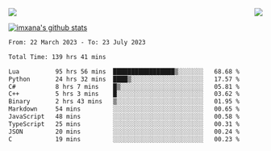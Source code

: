 <p>
  <a href="https://count.getloli.com/"><img src="https://count.getloli.com/get/@xana.readme?theme=moebooru-h"></a>
  <img src="https://weather-icon.journeyad.repl.co/@hangzhou?v=1" align="right">
</p>


<a href="https://github.com/imxana"><img align="center" src="https://github-readme-stats.vercel.app/api?username=imxana&show_icons=true&include_all_commits=true&hide_border=tru&custom_title=imxana%27s%20Github%20Stats" alt="imxana's github stats" /></a> 

<!--START_SECTION:waka-->

```txt
From: 22 March 2023 - To: 23 July 2023

Total Time: 139 hrs 41 mins

Lua          95 hrs 56 mins  █████████████████▒░░░░░░░   68.68 %
Python       24 hrs 32 mins  ████▒░░░░░░░░░░░░░░░░░░░░   17.57 %
C#           8 hrs 7 mins    █▒░░░░░░░░░░░░░░░░░░░░░░░   05.81 %
C++          5 hrs 3 mins    █░░░░░░░░░░░░░░░░░░░░░░░░   03.62 %
Binary       2 hrs 43 mins   ▒░░░░░░░░░░░░░░░░░░░░░░░░   01.95 %
Markdown     54 mins         ░░░░░░░░░░░░░░░░░░░░░░░░░   00.65 %
JavaScript   48 mins         ░░░░░░░░░░░░░░░░░░░░░░░░░   00.58 %
TypeScript   25 mins         ░░░░░░░░░░░░░░░░░░░░░░░░░   00.31 %
JSON         20 mins         ░░░░░░░░░░░░░░░░░░░░░░░░░   00.24 %
C            19 mins         ░░░░░░░░░░░░░░░░░░░░░░░░░   00.23 %
```

<!--END_SECTION:waka-->
